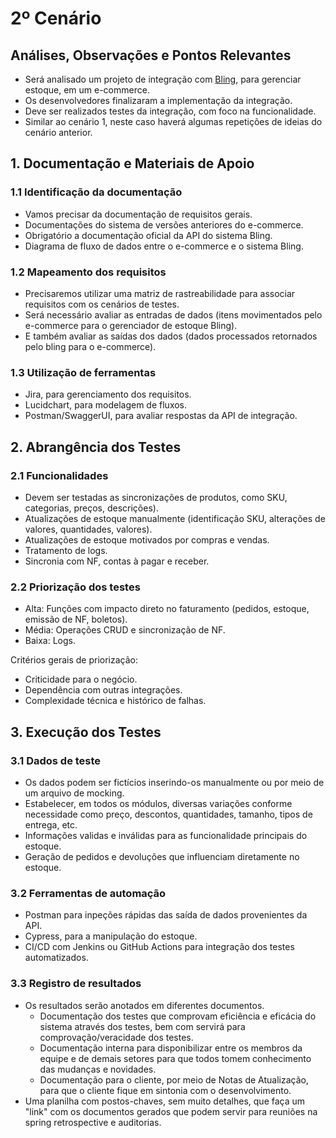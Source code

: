 # 2º Cenário

## Análises, Observações e Pontos Relevantes
- Será analisado um projeto de integração com [Bling](https://developer.bling.com.br/bling-api), para gerenciar estoque, em um e-commerce.
- Os desenvolvedores finalizaram a implementação da integração.
- Deve ser realizados testes da integração, com foco na funcionalidade.
- Similar ao cenário 1, neste caso haverá algumas repetições de ideias do cenário anterior.

## 1. Documentação e Materiais de Apoio
### 1.1 Identificação da documentação
- Vamos precisar da documentação de requisitos gerais.
- Documentações do sistema de versões anteriores do e-commerce.
- Obrigatório a documentação oficial da API do sistema Bling.
- Diagrama de fluxo de dados entre o e-commerce e o sistema Bling.

### 1.2 Mapeamento dos requisitos
- Precisaremos utilizar uma matriz de rastreabilidade para associar requisitos com os cenários de testes.
- Será necessário avaliar as entradas de dados (itens movimentados pelo e-commerce para o gerenciador de estoque Bling).
- E também avaliar as saídas dos dados (dados processados retornados pelo bling para o e-commerce).

### 1.3 Utilização de ferramentas
- Jira, para gerenciamento dos requisitos.
- Lucidchart, para modelagem de fluxos.
- Postman/SwaggerUI, para avaliar respostas da API de integração.

## 2. Abrangência dos Testes
### 2.1 Funcionalidades
- Devem ser testadas as sincronizações de produtos, como SKU, categorias, preços, descrições).
- Atualizações de estoque manualmente (identificação SKU, alterações de valores, quantidades, valores).
- Atualizações de estoque motivados por compras e vendas.
- Tratamento de logs.
- Sincronia com NF, contas à pagar e receber.

### 2.2 Priorização dos testes
- Alta: Funções com impacto direto no faturamento (pedidos, estoque, emissão de NF, boletos).
- Média: Operações CRUD e sincronização de NF.
- Baixa: Logs.

Critérios gerais de priorização:
- Criticidade para o negócio.
- Dependência com outras integrações.
- Complexidade técnica e histórico de falhas.

## 3. Execução dos Testes
### 3.1 Dados de teste
- Os dados podem ser fictícios inserindo-os manualmente ou por meio de um arquivo de mocking.
- Estabelecer, em todos os módulos, diversas variações conforme necessidade como preço, descontos, quantidades, tamanho, tipos de entrega, etc.
- Informações validas e inválidas para as funcionalidade principais do estoque.
- Geração de pedidos e devoluções que influenciam diretamente no estoque.

### 3.2 Ferramentas de automação
- Postman para inpeções rápidas das saída de dados provenientes da API.
- Cypress, para a manipulação do estoque.
- CI/CD com Jenkins ou GitHub Actions para integração dos testes automatizados.

### 3.3 Registro de resultados
- Os resultados serão anotados em diferentes documentos.
	- Documentação dos testes que comprovam eficiência e eficácia do sistema através dos testes, bem com servirá para comprovação/veracidade dos testes.
	- Documentação interna para disponibilizar entre os membros da equipe e de demais setores para que todos tomem conhecimento das mudanças e novidades.
	- Documentação para o cliente, por meio de Notas de Atualização, para que o cliente fique em sintonia com o desenvolvimento.
- Uma planilha com postos-chaves, sem muito detalhes, que faça um "link" com os documentos gerados que podem servir para reuniões na spring retrospective e auditorias.
